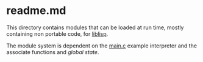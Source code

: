 # readme.md

This directory contains modules that can be loaded at run time, mostly
containing non portable code, for [liblisp][].

The module system is dependent on the [main.c][] example interpreter and the
associate functions and *global state*.

[liblisp]: https://github.com/howerj/liblisp
[main.c]: main.c
